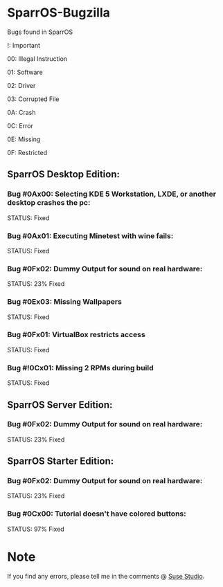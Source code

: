 # SparrOS-Bugzilla
Bugs found in SparrOS

!: Important

00: Illegal Instruction

01: Software

02: Driver

03: Corrupted File

0A: Crash

0C: Error

0E: Missing

0F: Restricted

## SparrOS Desktop Edition:

### Bug #0Ax00: Selecting KDE 5 Workstation, LXDE, or another desktop crashes the pc:
STATUS: Fixed

### Bug #0Ax01: Executing Minetest with wine fails:
STATUS: Fixed

### Bug #0Fx02: Dummy Output for sound on real hardware:
STATUS: 23% Fixed

### Bug #0Ex03: Missing Wallpapers
STATUS: Fixed

### Bug #0Fx01: VirtualBox restricts access
STATUS: Fixed

### Bug #!0Cx01: Missing 2 RPMs during build
STATUS: Fixed

## SparrOS Server Edition:

### Bug #0Fx02: Dummy Output for sound on real hardware:
STATUS: 23% Fixed

## SparrOS Starter Edition:

### Bug #0Fx02: Dummy Output for sound on real hardware:
STATUS: 23% Fixed

### Bug #0Cx00: Tutorial doesn't have colored buttons:
STATUS: 97% Fixed

# Note
If you find any errors, please tell me in the comments @ <a href="https://susestudio.com/u/yoe">Suse Studio</a>.
